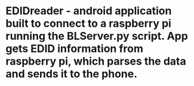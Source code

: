 # EDIDreader - android application built to connect to a raspberry pi running the BLServer.py script. App gets EDID information from raspberry pi, which parses the data and sends it to the phone. 
